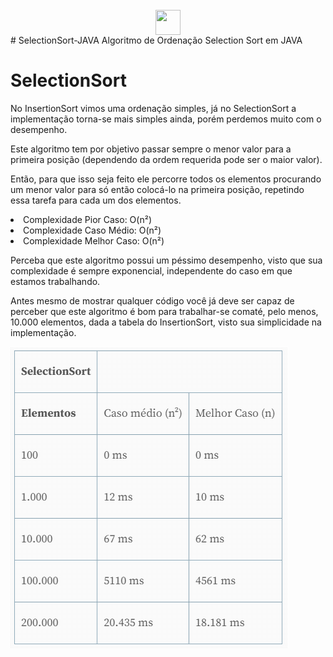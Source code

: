    <div align="center">
   <div style="display: inline_block"><br>
     <img align="center" height="40" width="40" src="https://lksistemas.com.br/img/icons/Java-Light.svg">
     </div></div>
# SelectionSort-JAVA
Algoritmo de Ordenação Selection Sort em JAVA
<h1>SelectionSort</h1>
<p>No InsertionSort vimos uma ordenação simples, já no SelectionSort a implementação torna-se mais simples ainda, porém perdemos muito com o desempenho.</p> 
<p>Este algoritmo tem por objetivo passar sempre o menor valor para a primeira posição (dependendo da ordem requerida pode ser o maior valor). </p>
<p>Então, para que isso seja feito ele percorre todos os elementos procurando um menor valor para só então colocá-lo na primeira posição, repetindo essa tarefa para cada 
um dos elementos.</p>

<li>Complexidade Pior Caso: O(n²)</li>
<li>Complexidade Caso Médio: O(n²)</li>
<li>Complexidade Melhor Caso: O(n²)</li>
<p>Perceba que este algoritmo possui um péssimo desempenho, visto que sua complexidade é sempre exponencial, independente do caso em que estamos trabalhando. </p>
<p>Antes mesmo de mostrar qualquer código você já deve ser capaz de perceber que este algoritmo é bom para trabalhar-se comaté, pelo menos, 10.000 elementos, dada a 
tabela do InsertionSort, visto sua simplicidade na implementação.</p>
<img src="https://github.com/lucasrm1981/SelectionSort-JAVA/blob/main/SelectionSort.PNG">
